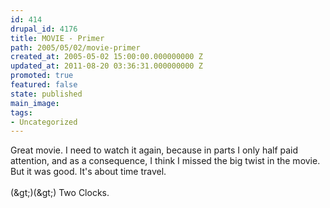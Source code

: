 ```yaml
---
id: 414
drupal_id: 4176
title: MOVIE - Primer
path: 2005/05/02/movie-primer
created_at: 2005-05-02 15:00:00.000000000 Z
updated_at: 2011-08-20 03:36:31.000000000 Z
promoted: true
featured: false
state: published
main_image: 
tags:
- Uncategorized
---
```

Great movie. I need to watch it again, because in parts I only half paid attention, and as a consequence, I think I missed the big twist in the movie. But it was good. It's about time travel.<br /><br />(&amp;gt;)(&amp;gt;) Two Clocks.
